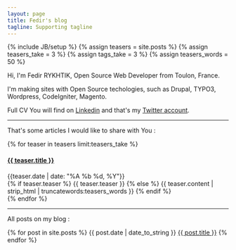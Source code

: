 ```yaml
---
layout: page
title: Fedir's blog
tagline: Supporting tagline
---
```

{% include JB/setup %}
{% assign teasers = site.posts %}
{% assign teasers_take = 3 %}
{% assign tags_take = 3 %}
{% assign teasers_words = 50 %}

Hi, I'm Fedir RYKHTIK, Open Source Web Developer from Toulon, France.

I'm making sites with Open Source techologies, such as Drupal, TYPO3, Wordpress, CodeIgniter, Magento.

Full CV You will find on [Linkedin](https://www.linkedin.com/pub/fedir-rykhtik/14/64/a84) and that's my [Twitter account](https://twitter.com/FedirFR).

* * *

That's some articles I would like to share with You :

{% for teaser in teasers limit:teasers_take %}
  <h4><a href="{{ BASE_PATH }}{{ teaser.url }}">{{ teaser.title }}</a></h4>
  <div class="date">{{teaser.date | date: "%A %b %d, %Y"}}</div>
 
  <div class="content">
    {% if teaser.teaser %}
      {{ teaser.teaser }}
    {% else %}
      {{ teaser.content | strip_html | truncatewords:teasers_words }}
    {% endif %}
  </div>
{% endfor %}

* * *
All posts on my blog :

{% for post in site.posts %}
  {{ post.date | date_to_string }} <a href="{{ BASE_PATH }}{{ post.url }}">{{ post.title }}</a>
{% endfor %}

